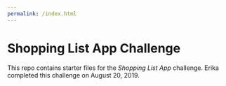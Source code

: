 ```yaml
---
permalink: /index.html
---
```


# Shopping List App Challenge

This repo contains starter files for the *Shopping List App* challenge.
Erika completed this challenge on August 20, 2019.
